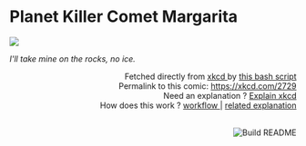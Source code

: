 # <b>Planet Killer Comet Margarita</b>

[![](https://imgs.xkcd.com/comics/planet_killer_comet_margarita.png)](https://xkcd.com/2729)

<i>I&#39;ll take mine on the rocks, no ice.</i>

<div align="right">
  Fetched directly from
  <a href="https://xkcd.com">
    xkcd
  </a>
  by
  <a href="https://github.com/Vanille-N/Vanille-N/blob/master/fetch">
    this bash script
  </a>
</div>
<div align="right">
  Permalink to this comic:
  <a href="https://xkcd.com/2729">
    https://xkcd.com/2729
  </a>
</div>
<div align="right">
  Need an explanation ?
  <a href="https://www.explainxkcd.com/wiki/index.php/2729">
    Explain xkcd
  </a>
</div>
<div align="right">
  How does this work ?
  <a href="https://github.com/Vanille-N/Vanille-N/blob/master/.github/workflows/build.yml">
    workflow
  </a>
  |
  <a href="https://simonwillison.net/2020/Jul/10/self-updating-profile-readme/">
    related explanation
  </a>
</div><br>

<a href="https://github.com/Vanille-N/Vanille-N/actions"><img src="https://github.com/Vanille-N/Vanille-N/workflows/Build%20README/badge.svg" align="right" alt="Build README"></a>

